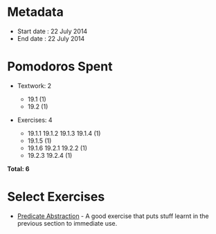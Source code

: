 Metadata
=========

- Start date : 22 July 2014
- End date : 22 July 2014

Pomodoros Spent
===============

- Textwork: 2
  - 19.1 (1)
  - 19.2 (1)

- Exercises: 4
  - 19.1.1 19.1.2 19.1.3 19.1.4 (1)
  - 19.1.5 (1)
  - 19.1.6 19.2.1 19.2.2 (1)
  - 19.2.3 19.2.4 (1)

**Total: 6**

Select Exercises
================
- [Predicate Abstraction](http://htdp.org/2003-09-26/Book/curriculum-Z-H-25.html#node_thm_19.1.4) - A good exercise that puts stuff learnt in the previous section to immediate use.